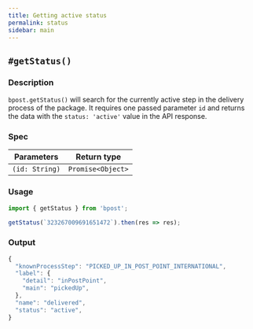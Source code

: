 ```yaml
---
title: Getting active status
permalink: status
sidebar: main
---
```

## `#getStatus()`

### Description
`bpost.getStatus()` will search for the currently active step in the delivery process of the package.
It requires one passed parameter `id` and returns the data with the `status: 'active'` value in the API response.

### Spec

|Parameters|Return type|
|---|---|
|`(id: String)`|`Promise<Object>`|

### Usage
```js
import { getStatus } from 'bpost';

getStatus(`323267009691651472`).then(res => res);
```

### Output
```js
{
  "knownProcessStep": "PICKED_UP_IN_POST_POINT_INTERNATIONAL",
  "label": {
    "detail": "inPostPoint",
    "main": "pickedUp",
  },
  "name": "delivered",
  "status": "active",
}
```
